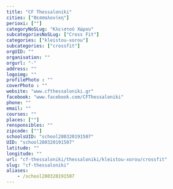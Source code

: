 ```yaml
---
title: "CF Thessaloniki"
cities: ["Θεσσαλονίκη"]
perioxi: [""]
categoryNoSLug: "Κλειστού Χώρου"
subcategoriesNoSLug: ["Cross Fit"]
categories: ["kleistou-xorou"]
subcategories: ["crossfit"]
orgUID: ""
organisation: ""
orgurl: "-"
address: ""
logoimg: ""
profilePhoto : ""
coverPhoto : ""
website: "www.cfthessaloniki.gr"
facebook: "www.facebook.com/CFThessaloniki"
phone: ""
email: ""
courses: ""
places: [""]
rensponsibles: ""
zipcode: [""]
schoolsUID: "school280320191507"
UID: "school280320191507"
latitude: ""
longitude: ""
url: "cf-thessaloniki/thessaloniki/kleistou-xorou/crossfit"
slug: "cf-thessaloniki"
aliases:
    - /school280320191507
---
```





